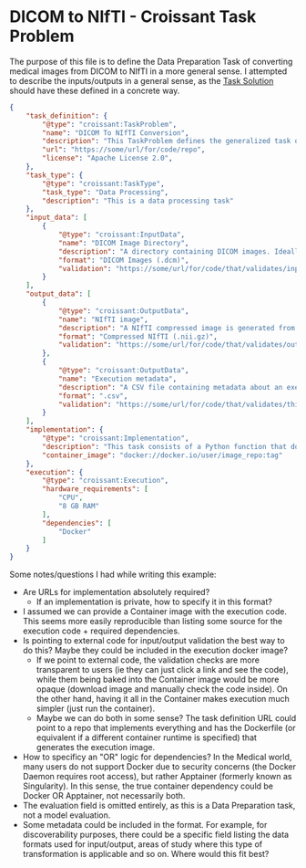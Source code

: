 # DICOM to NIfTI - Croissant Task Problem

The purpose of this file is to define the Data Preparation Task of converting medical images from DICOM to NIfTI in a more general sense. I attempted to describe the inputs/outputs in a general sense, as the [Task Solution](./dicom2nifti-tasksolution.md) should have these defined in a concrete way.

```json
{
    "task_definition": {
        "@type": "croissant:TaskProblem",
        "name": "DICOM To NIfTI Conversion",
        "description": "This TaskProblem defines the generalized task of converting medical images from the DICOM Format (.dcm) to NIfTI (.nii.gz)",
        "url": "https://some/url/for/code/repo",
        "license": "Apache License 2.0",
    },
    "task_type": {
        "@type": "croissant:TaskType",
        "task_type": "Data Processing",
        "description": "This is a data processing task"
    },
    "input_data": [
        {
            "@type": "croissant:InputData",
            "name": "DICOM Image Directory",
            "description": "A directory containing DICOM images. Ideally, all images should be part of a single image series.",
            "format": "DICOM Images (.dcm)",
            "validation": "https://some/url/for/code/that/validates/input/is/valid/dicom"
        }
    ],
    "output_data": [
        {
            "@type": "croissant:OutputData",
            "name": "NIfTI image",
            "description": "A NIfTI compressed image is generated from all the input DICOM images.",
            "format": "Compressed NIfTI (.nii.gz)",
            "validation": "https://some/url/for/code/that/validates/output/is/valid/nifti"
        },
        {
            "@type": "croissant:OutputData",
            "name": "Execution metadata",
            "description": "A CSV file containing metadata about an execution",
            "format": ".csv",
            "validation": "https://some/url/for/code/that/validates/this/csv/is/formatted/correctly"
        }
    ],
    "implementation": {
        "@type": "croissant:Implementation",
        "description": "This task consists of a Python function that does the image conversion",
        "container_image": "docker://docker.io/user/image_repo:tag"
    },
    "execution": {
        "@type": "croissant:Execution",
        "hardware_requirements": [
            "CPU",
            "8 GB RAM"
        ],
        "dependencies": [
            "Docker"
        ]
    }
}
```

Some notes/questions I had while writing this example:
- Are URLs for implementation absolutely required?
  - If an implementation is private, how to specify it in this format?
- I assumed we can provide a Container image with the execution code. This seems more easily reproducible than listing some source for the execution code + required dependencies.
- Is pointing to external code for input/output validation the best way to do this? Maybe they could be included in the execution docker image? 
  - If we point to external code, the validation checks are more transparent to users (ie they can just click a link and see the code), while them being baked into the Container image would be more opaque (download image and manually check the code inside). On the other hand, having it all in the Container makes execution much simpler (just run the container).
  - Maybe we can do both in some sense? The task definition URL could point to a repo that implements everything and has the Dockerfile (or equivalent if a different container runtime is specified) that generates the execution image.
- How to specificy an "OR" logic for dependencies? In the Medical world, many users do not support Docker due to security concerns (the Docker Daemon requires root access), but rather Apptainer (formerly known as Singularity). In this sense, the true container dependency could be Docker OR Apptainer, not necessarily both.
- The evaluation field is omitted entirely, as this is a Data Preparation task, not a model evaluation.
- Some metadata could be included in the format. For example, for discoverability purposes, there could be a specific field listing the data formats used for input/output, areas of study where this type of transformation is applicable and so on. Where would this fit best?